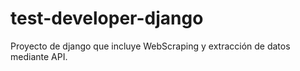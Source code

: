 # test-developer-django
Proyecto de django que incluye WebScraping y extracción de datos mediante API.
